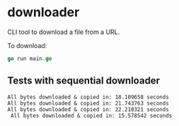 # downloader

CLI tool to download a file from a URL. 

To download:

```go
go run main.go

```

## Tests with sequential downloader

```shell
All bytes downloaded & copied in: 18.109658 seconds
All bytes downloaded & copied in: 21.743763 seconds
All bytes downloaded & copied in: 22.210321 seconds
 All bytes downloaded & copied in: 15.578542 seconds
```
